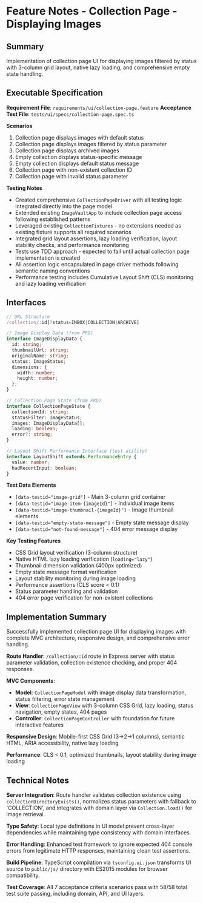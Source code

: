 # Feature Notes - Collection Page - Displaying Images

## Summary
Implementation of collection page UI for displaying images filtered by status with 3-column grid layout, native lazy loading, and comprehensive empty state handling.

## Executable Specification
**Requirement File**: `requirements/ui/collection-page.feature`
**Acceptance Test File**: `tests/ui/specs/collection-page.spec.ts`

**Scenarios**
1. Collection page displays images with default status
2. Collection page displays images filtered by status parameter  
3. Collection page displays archived images
4. Empty collection displays status-specific message
5. Empty collection displays default status message
6. Collection page with non-existent collection ID
7. Collection page with invalid status parameter

**Testing Notes**
- Created comprehensive `CollectionPageDriver` with all testing logic integrated directly into the page model
- Extended existing `ImageVaultApp` to include collection page access following established patterns
- Leveraged existing `CollectionFixtures` - no extensions needed as existing fixture supports all required scenarios
- Integrated grid layout assertions, lazy loading verification, layout stability checks, and performance monitoring
- Tests use TDD approach - expected to fail until actual collection page implementation is created
- All assertion logic encapsulated in page driver methods following semantic naming conventions
- Performance testing includes Cumulative Layout Shift (CLS) monitoring and lazy loading verification

## Interfaces
```typescript
// URL Structure
/collection/:id[?status=INBOX|COLLECTION|ARCHIVE]

// Image Display Data (from PRD)
interface ImageDisplayData {
  id: string;
  thumbnailUrl: string;
  originalName: string;
  status: ImageStatus;
  dimensions: {
    width: number;
    height: number;
  };
}

// Collection Page State (from PRD) 
interface CollectionPageState {
  collectionId: string;
  statusFilter: ImageStatus;
  images: ImageDisplayData[];
  loading: boolean;
  error?: string;
}

// Layout Shift Performance Interface (test utility)
interface LayoutShift extends PerformanceEntry {
  value: number;
  hadRecentInput: boolean;
}
```

**Test Data Elements**
- `[data-testid="image-grid"]` - Main 3-column grid container
- `[data-testid="image-item-{imageId}"]` - Individual image items
- `[data-testid="image-thumbnail-{imageId}"]` - Image thumbnail elements
- `[data-testid="empty-state-message"]` - Empty state message display
- `[data-testid="not-found-message"]` - 404 error message display

**Key Testing Features**
- CSS Grid layout verification (3-column structure)
- Native HTML lazy loading verification (`loading="lazy"`)
- Thumbnail dimension validation (400px optimized)
- Empty state message format verification
- Layout stability monitoring during image loading
- Performance assertions (CLS score < 0.1)
- Status parameter handling and validation
- 404 error page verification for non-existent collections

## Implementation Summary

Successfully implemented collection page UI for displaying images with complete MVC architecture, responsive design, and comprehensive error handling.

**Route Handler**: `/collection/:id` route in Express server with status parameter validation, collection existence checking, and proper 404 responses.

**MVC Components**:
- **Model**: `CollectionPageModel` with image display data transformation, status filtering, error state management
- **View**: `CollectionPageView` with 3-column CSS Grid, lazy loading, status navigation, empty states, 404 pages
- **Controller**: `CollectionPageController` with foundation for future interactive features

**Responsive Design**: Mobile-first CSS Grid (3→2→1 columns), semantic HTML, ARIA accessibility, native lazy loading

**Performance**: CLS < 0.1, optimized thumbnails, layout stability during image loading

## Technical Notes

**Server Integration**: Route handler validates collection existence using `collectionDirectoryExists()`, normalizes status parameters with fallback to 'COLLECTION', and integrates with domain layer via `Collection.load()` for image retrieval.

**Type Safety**: Local type definitions in UI model prevent cross-layer dependencies while maintaining type consistency with domain interfaces.

**Error Handling**: Enhanced test framework to ignore expected 404 console errors from legitimate HTTP responses, maintaining clean test assertions.

**Build Pipeline**: TypeScript compilation via `tsconfig.ui.json` transforms UI source to `public/js/` directory with ES2015 modules for browser compatibility.

**Test Coverage**: All 7 acceptance criteria scenarios pass with 58/58 total test suite passing, including domain, API, and UI layers.